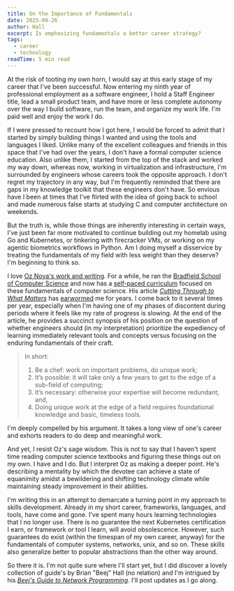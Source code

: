 ```yaml
---
title: On the Importance of Fundamentals
date: 2025-09-26
author: Hall
excerpt: Is emphasizing fundamentals a better career strategy?
tags:
  - career
  - technology
readTime: 5 min read
---
```

At the risk of tooting my own horn, I would say at this early stage of my career that I've been successful. Now entering my ninth year of professional employment as a software engineer, I hold a Staff Engineer title, lead a small product team, and have more or less complete autonomy over the way I build software, run the team, and organize my work life. I'm paid well and enjoy the work I do.

If I were pressed to recount how I got here, I would be forced to admit that I started by simply building things I wanted and using the tools and languages I liked. Unlike many of the excellent colleagues and friends in this space that I've had over the years, I don't have a formal computer science education. Also unlike them, I started from the top of the stack and worked my way down, whereas now, working in virtualization and infrastructure, I'm surrounded by engineers whose careers took the opposite approach. I don't regret my trajectory in any way, but I'm frequently reminded that there are gaps in my knowledge toolkit that these engineers don't have. So envious have I been at times that I've flirted with the idea of going back to school and made numerous false starts at studying C and computer architecture on weekends.

But the truth is, while those things are inherently interesting in certain ways, I've just been far more motivated to continue building out my homelab using Go and Kubernetes, or tinkering with firecracker VMs, or working on my agentic biometrics workflows in Python. Am I doing myself a disservice by treating the fundamentals of my field with less weight than they deserve? I'm beginning to think so.

I love [Oz Nova's work and writing](https://ozwrites.com/). For a while, he ran the [Bradfield School of Computer Science](https://bradfieldcs.com/) and now has a [self-paced curriculum](https://csprimer.com/) focused on these fundamentals of computer science. His article [_Cutting Through to What Matters_](https://ozwrites.com/knives/) has [earwormed](https://en.wikipedia.org/wiki/Earworm) me for years. I come back to it several times per year, especially when I'm having one of my phases of discontent during periods where it feels like my rate of progress is slowing. At the end of the article, he provides a succinct synopsis of his position on the question of whether engineers should (in my interpretation) prioritize the expediency of learning immediately relevant tools and concepts versus focusing on the enduring fundamentals of their craft.

> In short:
> 
>1. Be a chef: work on important problems, do unique work;
>2. It’s possible: it will take only a few years to get to the edge of a sub-field of computing;
>3. It’s necessary: otherwise your expertise will become redundant; and,
>4. Doing unique work at the edge of a field requires foundational knowledge and basic, timeless tools.

I'm deeply compelled by his argument. It takes a long view of one's career and exhorts readers to do deep and meaningful work. 

And yet, I resist Oz's sage wisdom. This is not to say that I haven't spent time reading computer science textbooks and figuring these things out on my own. I have and I do. But I interpret Oz as making a deeper point. He's describing a mentality by which the devotee can achieve a state of equanimity amidst a bewildering and shifting technology climate while maintaining steady improvement in their abilities.

I'm writing this in an attempt to demarcate a turning point in my approach to skills development. Already in my short career, frameworks, languages, and tools, have come and gone. I've spent many hours learning technologies that I no longer use. There is no guarantee the next Kubernetes certification I earn, or framework or tool I learn, will avoid obsolescence. However, such guarantees do exist (within the timespan of my own career, anyway) for the fundamentals of computer systems, networks, unix, and so on. These skills also generalize better to popular abstractions than the other way around.

So there it is. I'm not quite sure where I'll start yet, but I did discover a lovely collection of guide's by Brian "Beej" Hall (no relation) and I'm intrigued by his [_Beej's Guide to Network Programming_](https://beej.us/guide/bgnet/html/split/). I'll post updates as I go along. 